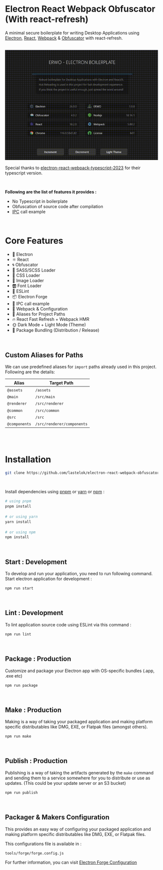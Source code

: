 # Electron React Webpack Obfuscator (With react-refresh)

A minimal secure boilerplate for writing Desktop Applications using [Electron](https://www.electronjs.org/), [React](https://reactjs.org/), [Webpack](https://webpack.js.org/) & [Obfuscator](https://obfuscator.io/) with react-refresh.

<br>
<img src="assets/images/animation.gif" />

Special thanks to [electron-react-webpack-typescript-2023](https://github.com/codesbiome/electron-react-webpack-typescript-2023/) for their typescript version.

<br>

**Following are the list of features it provides :**

-   No Typescript in boilerplate
-   Obfuscation of source code after compilation
-   [IPC](https://www.electronjs.org/docs/latest/api/ipc-main) call example

<br>

# Core Features

-   🌟 Electron
-   ⚛️ React
-   🌀 Obfuscator
-   🥗 SASS/SCSS Loader
-   🎨 CSS Loader
-   📸 Image Loader
-   🆎 Font Loader
-   🧹 ESLint
-   📦 Electron Forge
-   📐 IPC call example
-   🔱 Webpack & Configuration
-   🧩 Aliases for Project Paths
-   🔥 React Fast Refresh + Webpack HMR
-   🌞 Dark Mode + Light Mode (Theme)
-   🎁 Package Bundling (Distribution / Release)

<br>

## Custom Aliases for Paths

We can use predefined aliases for `import` paths already used in this project. Following are the details:

| Alias         | Target Path                |
| ------------- | -------------------------- |
| `@assets`     | `/assets`                  |
| `@main`       | `/src/main`                |
| `@renderer`   | `/src/renderer`            |
| `@common`     | `/src/common`              |
| `@src`        | `/src`                     |
| `@components` | `/src/renderer/components` |

<br><br>

# Installation

```bash
git clone https://github.com/lastelok/electron-react-webpack-obfuscator-2023
```

<br>

Install dependencies using [pnpm](https://pnpm.io/) or [yarn](https://www.npmjs.com/package/yarn) or [npm](https://www.npmjs.com/) :

```bash
# using pnpm
pnpm install

# or using yarn
yarn install

# or using npm
npm install
```

<br />

## Start : Development

To develop and run your application, you need to run following command.
<br />
Start electron application for development :

```bash
npm run start
```

<br />

## Lint : Development

To lint application source code using ESLint via this command :

```bash
npm run lint
```

<br />

## Package : Production

Customize and package your Electron app with OS-specific bundles (.app, .exe etc)

```bash
npm run package
```

<br />

## Make : Production

Making is a way of taking your packaged application and making platform specific distributables like DMG, EXE, or Flatpak files (amongst others).

```bash
npm run make
```

<br />

## Publish : Production

Publishing is a way of taking the artifacts generated by the `make` command and sending them to a service somewhere for you to distribute or use as updates. (This could be your update server or an S3 bucket)

```bash
npm run publish
```

<br />

## Packager & Makers Configuration

This provides an easy way of configuring your packaged application and making platform specific distributables like DMG, EXE, or Flatpak files.

This configurations file is available in :

```bash
tools/forge/forge.config.js
```

For further information, you can visit [Electron Forge Configuration](https://www.electronforge.io/configuration)
